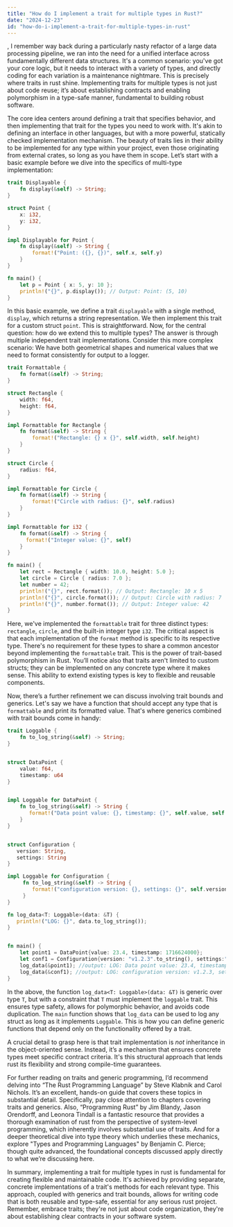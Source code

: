 ```yaml
---
title: "How do I implement a trait for multiple types in Rust?"
date: "2024-12-23"
id: "how-do-i-implement-a-trait-for-multiple-types-in-rust"
---
```


,  I remember way back during a particularly nasty refactor of a large data processing pipeline, we ran into the need for a unified interface across fundamentally different data structures. It's a common scenario: you've got your core logic, but it needs to interact with a variety of types, and directly coding for each variation is a maintenance nightmare. This is precisely where traits in rust shine. Implementing traits for multiple types is not just about code reuse; it’s about establishing contracts and enabling polymorphism in a type-safe manner, fundamental to building robust software.

The core idea centers around defining a trait that specifies behavior, and then implementing that trait for the types you need to work with. It's akin to defining an interface in other languages, but with a more powerful, statically checked implementation mechanism. The beauty of traits lies in their ability to be implemented for any type within your project, even those originating from external crates, so long as you have them in scope. Let’s start with a basic example before we dive into the specifics of multi-type implementation:

```rust
trait Displayable {
    fn display(&self) -> String;
}

struct Point {
    x: i32,
    y: i32,
}

impl Displayable for Point {
    fn display(&self) -> String {
        format!("Point: ({}, {})", self.x, self.y)
    }
}

fn main() {
    let p = Point { x: 5, y: 10 };
    println!("{}", p.display()); // Output: Point: (5, 10)
}
```

In this basic example, we define a trait `displayable` with a single method, `display`, which returns a string representation. We then implement this trait for a custom struct `point`. This is straightforward. Now, for the central question: how do we extend this to multiple types? The answer is through multiple independent trait implementations. Consider this more complex scenario: We have both geometrical shapes and numerical values that we need to format consistently for output to a logger.

```rust
trait Formattable {
    fn format(&self) -> String;
}

struct Rectangle {
    width: f64,
    height: f64,
}

impl Formattable for Rectangle {
    fn format(&self) -> String {
        format!("Rectangle: {} x {}", self.width, self.height)
    }
}

struct Circle {
    radius: f64,
}

impl Formattable for Circle {
    fn format(&self) -> String {
        format!("Circle with radius: {}", self.radius)
    }
}

impl Formattable for i32 {
    fn format(&self) -> String {
      format!("Integer value: {}", self)
    }
}

fn main() {
    let rect = Rectangle { width: 10.0, height: 5.0 };
    let circle = Circle { radius: 7.0 };
    let number = 42;
    println!("{}", rect.format()); // Output: Rectangle: 10 x 5
    println!("{}", circle.format()); // Output: Circle with radius: 7
    println!("{}", number.format()); // Output: Integer value: 42
}
```

Here, we've implemented the `formattable` trait for three distinct types: `rectangle`, `circle`, and the built-in integer type `i32`. The critical aspect is that each implementation of the `format` method is specific to its respective type. There's no requirement for these types to share a common ancestor beyond implementing the `formattable` trait. This is the power of trait-based polymorphism in Rust. You’ll notice also that traits aren't limited to custom structs; they can be implemented on any concrete type where it makes sense. This ability to extend existing types is key to flexible and reusable components.

Now, there’s a further refinement we can discuss involving trait bounds and generics. Let's say we have a function that should accept any type that is `formattable` and print its formatted value. That's where generics combined with trait bounds come in handy:

```rust
trait Loggable {
    fn to_log_string(&self) -> String;
}


struct DataPoint {
    value: f64,
    timestamp: u64
}


impl Loggable for DataPoint {
    fn to_log_string(&self) -> String {
       format!("Data point value: {}, timestamp: {}", self.value, self.timestamp)
    }
}


struct Configuration {
   version: String,
   settings: String
}

impl Loggable for Configuration {
     fn to_log_string(&self) -> String {
        format!("configuration version: {}, settings: {}", self.version, self.settings)
     }
}

fn log_data<T: Loggable>(data: &T) {
   println!("LOG: {}", data.to_log_string());
}


fn main() {
    let point1 = DataPoint{value: 23.4, timestamp: 1716624000};
    let conf1 = Configuration{version: "v1.2.3".to_string(), settings:"production".to_string()};
    log_data(&point1); //output: LOG: Data point value: 23.4, timestamp: 1716624000
    log_data(&conf1); //output: LOG: configuration version: v1.2.3, settings: production
}
```
In the above, the function `log_data<T: Loggable>(data: &T)` is generic over type `T`, but with a constraint that `T` must implement the `loggable` trait. This ensures type safety, allows for polymorphic behavior, and avoids code duplication. The `main` function shows that `log_data` can be used to log any struct as long as it implements `Loggable`.  This is how you can define generic functions that depend only on the functionality offered by a trait.

A crucial detail to grasp here is that trait implementation is *not* inheritance in the object-oriented sense. Instead, it’s a mechanism that ensures concrete types meet specific contract criteria. It's this structural approach that lends rust its flexibility and strong compile-time guarantees.

For further reading on traits and generic programming, I’d recommend delving into “The Rust Programming Language” by Steve Klabnik and Carol Nichols. It’s an excellent, hands-on guide that covers these topics in substantial detail. Specifically, pay close attention to chapters covering traits and generics. Also, “Programming Rust” by Jim Blandy, Jason Orendorff, and Leonora Tindall is a fantastic resource that provides a thorough examination of rust from the perspective of system-level programming, which inherently involves substantial use of traits. And for a deeper theoretical dive into type theory which underlies these mechanics, explore "Types and Programming Languages" by Benjamin C. Pierce; though quite advanced, the foundational concepts discussed apply directly to what we’re discussing here.

In summary, implementing a trait for multiple types in rust is fundamental for creating flexible and maintainable code. It's achieved by providing separate, concrete implementations of a trait's methods for each relevant type. This approach, coupled with generics and trait bounds, allows for writing code that is both reusable and type-safe, essential for any serious rust project. Remember, embrace traits; they're not just about code organization, they're about establishing clear contracts in your software system.
